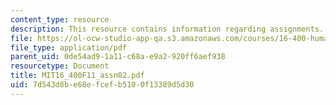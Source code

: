 ```yaml
---
content_type: resource
description: This resource contains information regarding assignments.
file: https://ol-ocw-studio-app-qa.s3.amazonaws.com/courses/16-400-human-factors-engineering-fall-2011/7d543d8be68efcefb5100f13389d5d30_MIT16_400F11_assn02.pdf
file_type: application/pdf
parent_uid: 0de54ad9-1a11-c68a-e9a2-920ff6aef938
resourcetype: Document
title: MIT16_400F11_assn02.pdf
uid: 7d543d8b-e68e-fcef-b510-0f13389d5d30
---
```

